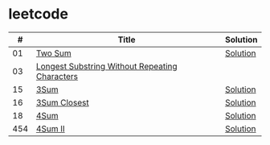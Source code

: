 # leetcode


| #       | Title                                                                                | Solution
| ------- | ------------------------------------------------------------------------------------ |---------
| 01      | [Two Sum](https://leetcode.com/problems/two-sum/)                                    |[Solution](https://dwz.cn/4sHO6NeY)
| 03      | [Longest Substring Without Repeating Characters](https://dwz.cn/JtAaB5Na)            |
| 15      | [3Sum](https://leetcode.com/problems/3sum/)                                          |[Solution](https://dwz.cn/EqSjlHh9)
| 16      | [3Sum Closest](https://leetcode.com/problems/3sum-closest/)                          |[Solution](https://dwz.cn/HnGrIQAM)
| 18      | [4Sum](https://leetcode.com/problems/4sum/)                                          |[Solution](https://dwz.cn/BgaF0xjj)
| 454     | [4Sum II](https://leetcode.com/problems/4sum-ii/)                                    |[Solution](https://dwz.cn/mO6NrwgW)
																						
